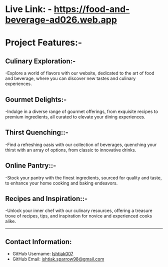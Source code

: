 
# Live Link: - https://food-and-beverage-ad026.web.app

# Project Features:-

## Culinary Exploration:-

-Explore a world of flavors with our website, dedicated to the art of food and beverage, where you can discover new tastes and culinary experiences.


## Gourmet Delights:-

-Indulge in a diverse range of gourmet offerings, from exquisite recipes to premium ingredients, all curated to elevate your dining experiences.


## Thirst Quenching::-

-Find a refreshing oasis with our collection of beverages, quenching your thirst with an array of options, from classic to innovative drinks.


## Online Pantry::-

-Stock your pantry with the finest ingredients, sourced for quality and taste, to enhance your home cooking and baking endeavors.


## Recipes and Inspiration::-

-Unlock your inner chef with our culinary resources, offering a treasure trove of recipes, tips, and inspiration for novice and experienced cooks alike.

---

  ## Contact Information:
  * GitHub Username: [Ishtiak007](https://github.com/Ishtiak007)
  * GitHub Email: ishtiak.sparrow98@gmail.com